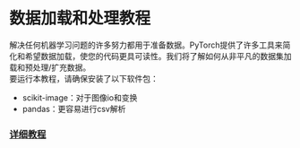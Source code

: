 # 数据加载和处理教程
解决任何机器学习问题的许多努力都用于准备数据。PyTorch提供了许多工具来简化和希望数据加载，使您的代码更具可读性。我们将了解如何从非平凡的数据集加载和预处理/扩充数据。  
要运行本教程，请确保安装了以下软件包：  
* scikit-image：对于图像io和变换
* pandas：更容易进行csv解析
  
### [详细教程](https://github.com/fusimeng/pytorchexamples/blob/master/load_pre.ipynb)
